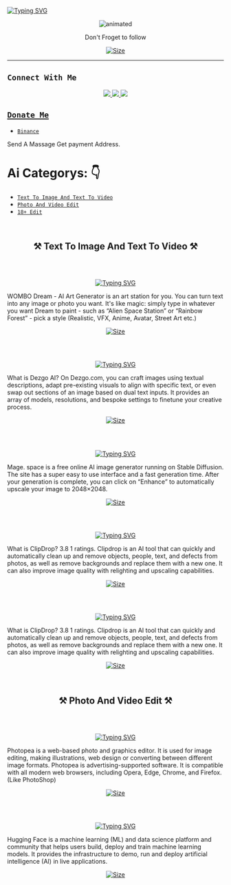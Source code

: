 

[![Typing SVG](https://readme-typing-svg.demolab.com?font=Caveat&size=30&pause=1000&color=F70000&center=true&vCenter=true&width=435&lines=Hellow+I+Am+Hyper+Mod;These+Are+Free+Ai+Sites;Use+As+You+Like)](https://git.io/typing-svg)

<p align="center">
<img src="https://i.ibb.co/grrwRTk/FB-IMG-1695300469802.jpg" alt="animated" />
</p>

<p align="center">
Don't Froget to follow
</p>

<p align="center">
<a href="https://youtube.com/c/HYPERMOD"><img title="Size" src="https://img.shields.io/badge/Tutorial-Video-green"></a>
</p>

-------

## ```Connect With Me```
<p align="center">
<a href="https://wa.me/94767043432"><img src="https://img.shields.io/badge/Contact Hyper Mod-25D366?style=for-the-badge&logo=whatsapp&logoColor=white" />
<a href="https://chat.whatsapp.com/DNUr9fAAaTq6YW3SFQHX7Q"><img src="https://img.shields.io/badge/Join Official GC-25D366?style=for-the-badge&logo=whatsapp&logoColor=white" />
<a href="https://youtube.com/c/HYPERMOD"><img src="https://img.shields.io/badge/Subscribe Hyper Mod-ff0000?style=for-the-badge&logo=youtube&logoColor=ff000000&link=https://youtube.com/c/HYPERMOD" /><br>
</p>

## ```Donate Me```

- [`Binance`](https://Wa.me/94767043432)

<p align="left">
Send A Massage Get payment Address.
</p>

# Ai Categorys: 👇

- [`Text To Image And Text To Video`](https://github.com/Ashi-Singh/free-ai-website#%EF%B8%8F-text-to-image-and-text-to-video-%EF%B8%8F)
- [`Photo And Video Edit`](https://github.com/Ashi-Singh/free-ai-website#%EF%B8%8F-photo-and-video-edit-%EF%B8%8F)
- [`18+ Edit`](https://Chrome://dino)
<br>

<h2 align="center">⚒️ Text To Image And Text To Video ⚒️</h2>
<br>

## <!-- Typing SVG -->
<p align="center">
    <a href="https://github.com/Ashi-Singh">
        <img
        src="https://readme-typing-svg.herokuapp.com/?size=30&width=800&lines=Dream+Wombo."
            alt="Typing SVG"
        />
    </a>
</p>
WOMBO Dream - AI Art Generator is an art station for you. You can turn text into any image or photo you want. It's like magic: simply type in whatever you want Dream to paint - such as “Alien Space Station” or “Rainbow Forest” - pick a style (Realistic, VFX, Anime, Avatar, Street Art etc.)

<p align="center">
<a href="https://dream.ai/"><img title="Size" src="https://img.shields.io/badge/Dream-Ai-203759?style=for-the-badge&logo=krita&logoColor=EEF37B"></a>
</p>

<br>

## <!-- Typing SVG -->
<p align="center">
    <a href="https://github.com/Ashi-Singh">
        <img
        src="https://readme-typing-svg.herokuapp.com/?size=30&width=800&lines=Dezgo+Ai.++(Video+Supported)"
            alt="Typing SVG"
        />
    </a>
</p>
What is Dezgo AI? On Dezgo.com, you can craft images using textual descriptions, adapt pre-existing visuals to align with specific text, or even swap out sections of an image based on dual text inputs. It provides an array of models, resolutions, and bespoke settings to finetune your creative process.

<p align="center">
<a href="https://dezgo.com/"><img title="Size" src="https://img.shields.io/badge/Dezgo-Ai-203759?style=for-the-badge&logo=krita&logoColor=EEF37B"></a>
</p>

<br>

## <!-- Typing SVG -->
<p align="center">
    <a href="https://github.com/Ashi-Singh">
        <img
        src="https://readme-typing-svg.herokuapp.com/?size=30&width=800&lines=Mega+Space."
            alt="Typing SVG"
        />
    </a>
</p>
Mage. space is a free online AI image generator running on Stable Diffusion. The site has a super easy to use interface and a fast generation time. After your generation is complete, you can click on “Enhance” to automatically upscale your image to 2048×2048.

<p align="center">
<a href="https://www.mage.space/"><img title="Size" src="https://img.shields.io/badge/MegaSpace-Ai-203759?style=for-the-badge&logo=krita&logoColor=EEF37B"></a>
</p>

<br>

## <!-- Typing SVG -->
<p align="center">
    <a href="https://github.com/Ashi-Singh">
        <img
        src="https://readme-typing-svg.herokuapp.com/?size=30&width=800&lines=Clip+Drop."
            alt="Typing SVG"
        />
    </a>
</p>
What is ClipDrop? 3.8 1 ratings. Clipdrop is an AI tool that can quickly and automatically clean up and remove objects, people, text, and defects from photos, as well as remove backgrounds and replace them with a new one. It can also improve image quality with relighting and upscaling capabilities.

<p align="center">
<a href="https://clipdrop.co/stable-diffusion/"><img title="Size" src="https://img.shields.io/badge/Clipdrop-Ai-203759?style=for-the-badge&logo=krita&logoColor=EEF37B"></a>
</p>

<br>

## <!-- Typing SVG -->
<p align="center">
    <a href="https://github.com/Ashi-Singh">
        <img
        src="https://readme-typing-svg.herokuapp.com/?size=30&width=800&lines=Full+Journey.++(Video+Supported)"
            alt="Typing SVG"
        />
    </a>
</p>
What is ClipDrop? 3.8 1 ratings. Clipdrop is an AI tool that can quickly and automatically clean up and remove objects, people, text, and defects from photos, as well as remove backgrounds and replace them with a new one. It can also improve image quality with relighting and upscaling capabilities.

<p align="center">
<a href="https://www.fulljourney.ai/"><img title="Size" src="https://img.shields.io/badge/Fulljourney-Ai-203759?style=for-the-badge&logo=krita&logoColor=EEF37B"></a>
</p>

<br>

<h2 align="center">⚒️ Photo And Video Edit ⚒️</h2>
<br>

## <!-- Typing SVG -->
<p align="center">
    <a href="https://github.com/Ashi-Singh">
        <img
        src="https://readme-typing-svg.herokuapp.com/?size=30&width=800&lines=Photopea."
            alt="Typing SVG"
        />
    </a>
</p>
Photopea is a web-based photo and graphics editor. It is used for image editing, making illustrations, web design or converting between different image formats. Photopea is advertising-supported software. It is compatible with all modern web browsers, including Opera, Edge, Chrome, and Firefox. (Like PhotoShop)

<p align="center">
<a href="https://www.photopea.com/"><img title="Size" src="https://img.shields.io/badge/Photopea-Ai-203759?style=for-the-badge&logo=krita&logoColor=EEF37B"></a>
</p>

<br>

## <!-- Typing SVG -->
<p align="center">
    <a href="https://github.com/Ashi-Singh">
        <img
        src="https://readme-typing-svg.herokuapp.com/?size=30&width=800&lines=Hugging+Face."
            alt="Typing SVG"
        />
    </a>
</p>
Hugging Face is a machine learning (ML) and data science platform and community that helps users build, deploy and train machine learning models. It provides the infrastructure to demo, run and deploy artificial intelligence (AI) in live applications.

<p align="center">
<a href="https://huggingface.co/"><img title="Size" src="https://img.shields.io/badge/Huggingface-Ai-203759?style=for-the-badge&logo=krita&logoColor=EEF37B"></a>
</p>

<br>